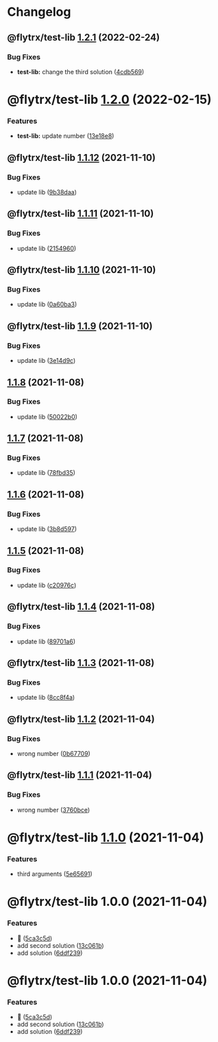 # Changelog

## @flytrx/test-lib [1.2.1](https://github.com/kettil/monorepo-test/compare/@flytrx/test-lib@1.2.0...@flytrx/test-lib@1.2.1) (2022-02-24)


### Bug Fixes

* **test-lib:** change the third solution ([4cdb569](https://github.com/kettil/monorepo-test/commit/4cdb56920ec22d9a9aeee095f679dfbb537bbaec))

# @flytrx/test-lib [1.2.0](https://github.com/kettil/monorepo-test/compare/@flytrx/test-lib@1.1.12...@flytrx/test-lib@1.2.0) (2022-02-15)


### Features

* **test-lib:** update number ([13e18e8](https://github.com/kettil/monorepo-test/commit/13e18e813002e23f5c0c4044c277ab9d4fdace36))

## @flytrx/test-lib [1.1.12](https://github.com/kettil/monorepo-test/compare/@flytrx/test-lib@1.1.11...@flytrx/test-lib@1.1.12) (2021-11-10)


### Bug Fixes

* update lib ([9b38daa](https://github.com/kettil/monorepo-test/commit/9b38daa4ce397bf541a43a6782f99d14cef010c4))

## @flytrx/test-lib [1.1.11](https://github.com/kettil/monorepo-test/compare/@flytrx/test-lib@1.1.10...@flytrx/test-lib@1.1.11) (2021-11-10)


### Bug Fixes

* update lib ([2154960](https://github.com/kettil/monorepo-test/commit/2154960356391fa1f47c5e2e1dffda2323419792))

## @flytrx/test-lib [1.1.10](https://github.com/kettil/monorepo-test/compare/@flytrx/test-lib@1.1.9...@flytrx/test-lib@1.1.10) (2021-11-10)


### Bug Fixes

* update lib ([0a60ba3](https://github.com/kettil/monorepo-test/commit/0a60ba351a6f44534cfb77c37382040e5427b536))

## @flytrx/test-lib [1.1.9](https://github.com/kettil/monorepo-test/compare/@flytrx/test-lib@1.1.8...@flytrx/test-lib@1.1.9) (2021-11-10)


### Bug Fixes

* update lib ([3e14d9c](https://github.com/kettil/monorepo-test/commit/3e14d9c784c229380a6553e65687bfb59cee16ce))

## [1.1.8](https://github.com/kettil/monorepo-test/compare/@flytrx/test-lib@1.1.7...@flytrx/test-lib@1.1.8) (2021-11-08)


### Bug Fixes

* update lib ([50022b0](https://github.com/kettil/monorepo-test/commit/50022b0dd7f6d18fb90bdcca450a18aefac286d7))

## [1.1.7](https://github.com/kettil/monorepo-test/compare/@flytrx/test-lib@1.1.6...@flytrx/test-lib@1.1.7) (2021-11-08)


### Bug Fixes

* update lib ([78fbd35](https://github.com/kettil/monorepo-test/commit/78fbd35ea3e84fa3c7ee4874afd5be0310109349))

## [1.1.6](https://github.com/kettil/monorepo-test/compare/@flytrx/test-lib@1.1.5...@flytrx/test-lib@1.1.6) (2021-11-08)


### Bug Fixes

* update lib ([3b8d597](https://github.com/kettil/monorepo-test/commit/3b8d597339c00062b8e24607aa4fc52fb6100174))

## [1.1.5](https://github.com/kettil/monorepo-test/compare/@flytrx/test-lib@1.1.4...@flytrx/test-lib@1.1.5) (2021-11-08)


### Bug Fixes

* update lib ([c20976c](https://github.com/kettil/monorepo-test/commit/c20976cbfb971d0522cd71dccd909cecebf15a54))

## @flytrx/test-lib [1.1.4](https://github.com/kettil/monorepo-test/compare/@flytrx/test-lib@1.1.3...@flytrx/test-lib@1.1.4) (2021-11-08)


### Bug Fixes

* update lib ([89701a6](https://github.com/kettil/monorepo-test/commit/89701a6baaf7056142c15fb465a76f432957fdad))

## @flytrx/test-lib [1.1.3](https://github.com/kettil/monorepo-test/compare/@flytrx/test-lib@1.1.2...@flytrx/test-lib@1.1.3) (2021-11-08)


### Bug Fixes

* update lib ([8cc8f4a](https://github.com/kettil/monorepo-test/commit/8cc8f4afe13101cf5db535e925197d1cd308d9a3))

## @flytrx/test-lib [1.1.2](https://github.com/kettil/monorepo-test/compare/@flytrx/test-lib@1.1.1...@flytrx/test-lib@1.1.2) (2021-11-04)


### Bug Fixes

* wrong number ([0b67709](https://github.com/kettil/monorepo-test/commit/0b67709aa5fb2f7b37eaab599612081d80700dc6))

## @flytrx/test-lib [1.1.1](https://github.com/kettil/monorepo-test/compare/@flytrx/test-lib@1.1.0...@flytrx/test-lib@1.1.1) (2021-11-04)


### Bug Fixes

* wrong number ([3760bce](https://github.com/kettil/monorepo-test/commit/3760bcea2a2bd538822c386418541ec38d9daa2a))

# @flytrx/test-lib [1.1.0](https://github.com/kettil/monorepo-test/compare/@flytrx/test-lib@1.0.0...@flytrx/test-lib@1.1.0) (2021-11-04)


### Features

* third arguments ([5e65691](https://github.com/kettil/monorepo-test/commit/5e656913236c1927cfa8f3abad194cb6caf1e577))

# @flytrx/test-lib 1.0.0 (2021-11-04)


### Features

* 🐣 ([5ca3c5d](https://github.com/kettil/monorepo-test/commit/5ca3c5d5db1825a154b4e0f4b5c280e256a9b4d1))
* add second solution ([13c061b](https://github.com/kettil/monorepo-test/commit/13c061b1957e8b7e8d6e48edc7abc9a8d46fe1df))
* add solution ([6ddf239](https://github.com/kettil/monorepo-test/commit/6ddf23985a1cc9f50b4ba676911e400ccae1e6ec))

# @flytrx/test-lib 1.0.0 (2021-11-04)


### Features

* 🐣 ([5ca3c5d](https://github.com/kettil/monorepo-test/commit/5ca3c5d5db1825a154b4e0f4b5c280e256a9b4d1))
* add second solution ([13c061b](https://github.com/kettil/monorepo-test/commit/13c061b1957e8b7e8d6e48edc7abc9a8d46fe1df))
* add solution ([6ddf239](https://github.com/kettil/monorepo-test/commit/6ddf23985a1cc9f50b4ba676911e400ccae1e6ec))
